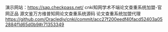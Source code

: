 演示网站：https://sap.checkpass.net/
cnki知网学术不端论文查重系统加盟-官网正品
源文鉴万方维普知网论文查重系统源码
论文查重系统加盟代理
https://github.com/Oraclediy/cnki/commit/acc27f200eedf40facd52403a052884f1d65d0b9#r71353349
